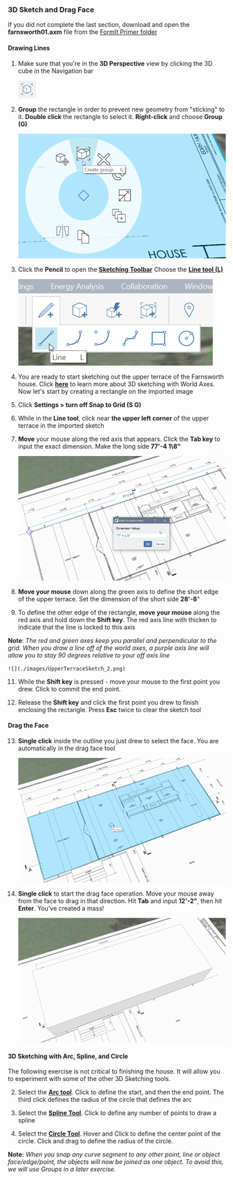 ### 3D Sketch and Drag Face

If you did not complete the last section, download and open the **farnsworth01.axm** file from the [FormIt Primer folder](https://autodesk.app.box.com/s/thavswirrbflit27rbqzl26ljj7fu1uv/1/9025446442)

#### Drawing Lines

1. Make sure that you're in the **3D Perspective** view by clicking the 3D cube in the Navigation bar

    ![](./images/3D_View.png)

1. **Group** the rectangle in order to prevent new geometry from "sticking" to it. **Double click** the rectangle to select it. **Right-click** and choose **Group \(G\)**

    ![](./images/GroupContext.png)

2. Click the **Pencil** to open the [**Sketching Toolbar**](../formit-introduction/tool-bars.md) Choose the [**Line tool (L)**](../tool-library/line-tool.md)

    ![](./images/3DSketchLineTool.png)

4. You are ready to start sketching out the upper terrace of the Farnsworth house. Click [**here**](../tool-library/world-axes.md) to learn more about 3D sketching with World Axes. Now let's start by creating a rectangle on the imported image

6. Click **Settings &gt; turn off Snap to Grid \(S G\)**

7. While in the **Line tool**, click near **the upper left corner** of the upper terrace in the imported sketch 

8. **Move** your mouse along the red axis that appears. Click the **Tab key** to input the exact dimension. Make the long side **77'-4 1\8"** 

    ![](./images/UpperTerraceSketch.png)

9. **Move your mouse** down along the green axis to define the short edge of the upper terrace. Set the dimension of the short side **28'-8**"

10. To define the other edge of the rectangle, **move your mouse** along the red axis and hold down the **Shift key**. The red axis line with thicken to indicate that the line is locked to this axis

**Note**: _The red and green axes keep you parallel and perpendicular to the grid. When you draw a line off of the world axes, a purple axis line will allow you to stay 90 degrees relative to your off axis line_

    ![](./images/UpperTerraceSketch_2.png) 

11. While the **Shift key** is pressed - move your mouse to the first point you drew. Click to commit the end point.

12. Release the **Shift key** and click the first point you drew to finish enclosing the rectangle. Press **Esc** twice to clear the sketch tool 

#### Drag the Face

13. **Single click** inside the outline you just drew to select the face. You are automatically in the drag face tool

    ![](./images/UpperTerraceSketch_3.png)

14. **Single click** to start the drag face operation. Move your mouse away from the face to drag in that direction. Hit **Tab** and input **12'-2"**, then hit **Enter**. You've created a mass!

    ![](./images/bba6b093-7e05-4a92-b792-1601dbf26ecc.png)

#### 3D Sketching with Arc, Spline, and Circle

The following exercise is not critical to finishing the house. It will allow you to experiment with some of the other 3D Sketching tools.

2. Select the [**Arc tool**](../tool-library/arc-tool.md). Click to define the start, and then the end point. The third click defines the radius of the circle that defines the arc

3. Select the [**Spline Tool**](../tool-library/spline-tool.md). Click to define any number of points to draw a spline

4. Select the [**Circle Tool**](../tool-library/circle-tool.md). Hover and Click to define the center point of the circle. Click and drag to define the radius of the circle.

**Note:** _When you snap any curve segment to any other point, line or object face/edge/point, the objects will now be joined as one object. To avoid this, we will use Groups in a later exercise._

